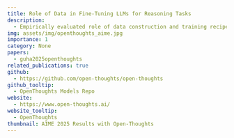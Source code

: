 ```yaml
---
title: Role of Data in Fine-Tuning LLMs for Reasoning Tasks
description:
  - Empirically evaluated role of data construction and training recipes for finetuning of LLMs for reasoning tasks. The project created OpenThought finetuned models, whose early versions matched the DeepSeek-R1 performance on AIME and LiveCodeBench etc."
img: assets/img/openthoughts_aime.jpg
importance: 1
category: None
papers:
  - guha2025openthoughts
related_publications: true
github:
  - https://github.com/open-thoughts/open-thoughts
github_tooltip:
  - OpenThoughts Models Repo
website:
  - https://www.open-thoughts.ai/
website_tooltip:
  - OpenThoughts
thumbnail: AIME 2025 Results with Open-Thoughts
---
```

